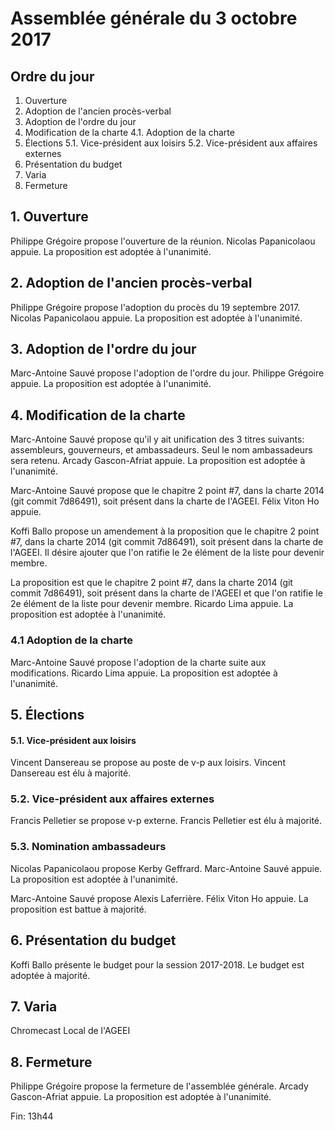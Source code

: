 # Assemblée générale du 3 octobre 2017

## Ordre du jour

1. Ouverture
2. Adoption de l'ancien procès-verbal
3. Adoption de l'ordre du jour
4. Modification de la charte
 4.1. Adoption de la charte
5. Élections
   5.1. Vice-président aux loisirs
   5.2. Vice-président aux affaires externes
6. Présentation du budget
7. Varia
8. Fermeture

## 1. Ouverture
Philippe Grégoire propose l'ouverture de la réunion.
Nicolas Papanicolaou appuie.
La proposition est adoptée à l'unanimité.

## 2. Adoption de l'ancien procès-verbal
Philippe Grégoire propose l'adoption du procès du 19 septembre 2017.
Nicolas Papanicolaou appuie.
La proposition est adoptée à l'unanimité.

## 3. Adoption de l'ordre du jour
Marc-Antoine Sauvé propose l'adoption de l'ordre du jour.
Philippe Grégoire appuie.
La proposition est adoptée à l'unanimité.

## 4. Modification de la charte
Marc-Antoine Sauvé propose qu'il y ait unification des 3 titres suivants: assembleurs, gouverneurs, et ambassadeurs. Seul le nom ambassadeurs sera retenu.
Arcady Gascon-Afriat appuie.
La proposition est adoptée à l'unanimité.

Marc-Antoine Sauvé propose que le chapitre 2 point #7, dans la charte 2014 (git commit 7d86491), soit présent dans la charte de l'AGEEI.
Félix Viton Ho appuie.

Koffi Ballo propose un amendement à la proposition que le chapitre 2 point #7, dans la charte 2014 (git commit 7d86491), soit présent dans la charte de l'AGEEI.
Il désire ajouter que l'on ratifie le 2e élément de la liste pour devenir membre.

La proposition est que le chapitre 2 point #7, dans la charte 2014 (git commit 7d86491), soit présent dans la charte de l'AGEEI et que l'on ratifie le 2e élément de la liste pour devenir membre.
Ricardo Lima appuie.
La proposition est adoptée à l'unanimité.

### 4.1 Adoption de la charte
Marc-Antoine Sauvé propose l'adoption de la charte suite aux modifications.
Ricardo Lima appuie.
La proposition est adoptée à l'unanimité.

## 5. Élections
#### 5.1. Vice-président aux loisirs
Vincent Dansereau se propose au poste de v-p aux loisirs.
Vincent Dansereau est élu à majorité.

### 5.2. Vice-président aux affaires externes
Francis Pelletier se propose v-p externe.
Francis Pelletier est élu à majorité.

### 5.3. Nomination ambassadeurs  
Nicolas Papanicolaou propose Kerby Geffrard.
Marc-Antoine Sauvé appuie.
La proposition est adoptée à l'unanimité.

Marc-Antoine Sauvé propose Alexis Laferrière.
Félix Viton Ho appuie.
La proposition est battue à majorité.

## 6. Présentation du budget
Koffi Ballo présente le budget pour la session 2017-2018.
Le budget est adoptée à majorité.

## 7. Varia
Chromecast
Local de l'AGEEI

## 8. Fermeture
Philippe Grégoire propose la fermeture de l'assemblée générale.
Arcady Gascon-Afriat appuie.
La proposition est adoptée à l'unanimité.

Fin: 13h44
